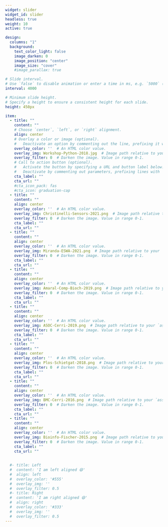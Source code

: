 ```yaml
---
widget: slider
widget_id: slider
headless: true
weight: 10
active: true

design:
  columns: "1"
  background:
    text_color_light: false
    image_darken: 0
    image_position: "center"
    image_size: "cover"
    #image_parallax: true

# Slide interval.
# Use `false` to disable animation or enter a time in ms, e.g. `5000` (5s).
interval: 4000

# Minimum slide height.
# Specify a height to ensure a consistent height for each slide.
height: 450px

item:
  - title: ""
    content: ""
    # Choose `center`, `left`, or `right` alignment.
    align: center
    # Overlay a color or image (optional).
    #   Deactivate an option by commenting out the line, prefixing it with `#`.
    overlay_color: ''  # An HTML color value.
    overlay_img: Workshop-Python-2018.jpg  # Image path relative to your `assets/media/` folder
    overlay_filter: 0  # Darken the image. Value in range 0-1.
    # Call to action button (optional).
    #   Activate the button by specifying a URL and button label below.
    #   Deactivate by commenting out parameters, prefixing lines with `#`.
    cta_label: ""
    cta_url: ""
    #cta_icon_pack: fas
    #cta_icon: graduation-cap
  - title: ""
    content: ""
    align: center
    overlay_color: ''  # An HTML color value.
    overlay_img: Christinelli-Sensors-2021.png  # Image path relative to your `assets/media/` folder
    overlay_filter: 0  # Darken the image. Value in range 0-1.
    cta_label: ""
    cta_url: ""
  - title: ""
    content: ""
    align: center
    overlay_color: ''  # An HTML color value.
    overlay_img: Miranda-ESWA-2021.png  # Image path relative to your `assets/media/` folder
    overlay_filter: 0  # Darken the image. Value in range 0-1.
    cta_label: ""
    cta_url: ""
  - title: ""
    content: ""
    align: center
    overlay_color: ''  # An HTML color value.
    overlay_img: Amaral-Comp-Bioch-2019.png  # Image path relative to your `assets/media/` folder
    overlay_filter: 0  # Darken the image. Value in range 0-1.
    cta_label: ""
    cta_url: ""
  - title: ""
    content: ""
    align: center
    overlay_color: ''  # An HTML color value.
    overlay_img: ASOC-Cerri-2019.png  # Image path relative to your `assets/media/` folder
    overlay_filter: 0  # Darken the image. Value in range 0-1.
    cta_label: ""
    cta_url: ""
  - title: ""
    content: ""
    align: center
    overlay_color: ''  # An HTML color value.
    overlay_img: Plos-Schietgat-2018.png  # Image path relative to your `assets/media/` folder
    overlay_filter: 0  # Darken the image. Value in range 0-1.
    cta_label: ""
    cta_url: ""
  - title: ""
    content: ""
    align: center
    overlay_color: ''  # An HTML color value.
    overlay_img: BMC-Cerri-2016.png  # Image path relative to your `assets/media/` folder
    overlay_filter: 0  # Darken the image. Value in range 0-1.
    cta_label: ""
    cta_url: ""
  - title: ""
    content: ""
    align: center
    overlay_color: ''  # An HTML color value.
    overlay_img: Bioinfo-Fischer-2015.png  # Image path relative to your `assets/media/` folder
    overlay_filter: 0  # Darken the image. Value in range 0-1.
    cta_label: ""
    cta_url: ""
    
    
  #- title: Left
  #  content: 'I am left aligned 😄'
  #  align: left
  #  overlay_color: '#555'
  #  overlay_img: ''
  #  overlay_filter: 0.5
  #- title: Right
  #  content: 'I am right aligned 😄'
  #  align: right
  #  overlay_color: '#333'
  #  overlay_img: ''
  #  overlay_filter: 0.5
---
```

